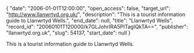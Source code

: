 {
  "date": "2006-01-01T12:00:00", 
  "open_access": false, 
  "target_url": "http://www.llanwrtyd.org.uk/", 
  "description": "This is a tourist information guide to Llanwrtyd Wells.", 
  "end_date": null, 
  "title": "Llanwrtyd Wells", 
  "record_id": "20060101T120000/k7GLJohrIRA5PITagIQkTA==", 
  "publisher": "llanwrtyd.org.uk", 
  "slug": 54137, 
  "start_date": null
}

This is a tourist information guide to Llanwrtyd Wells.